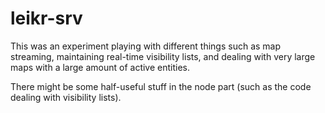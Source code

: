 leikr-srv
=========

This was an experiment playing with different things such as map streaming, maintaining real-time visibility lists, and dealing with very large maps with a large amount of active entities.

There might be some half-useful stuff in the node part (such as the code dealing with visibility lists).
